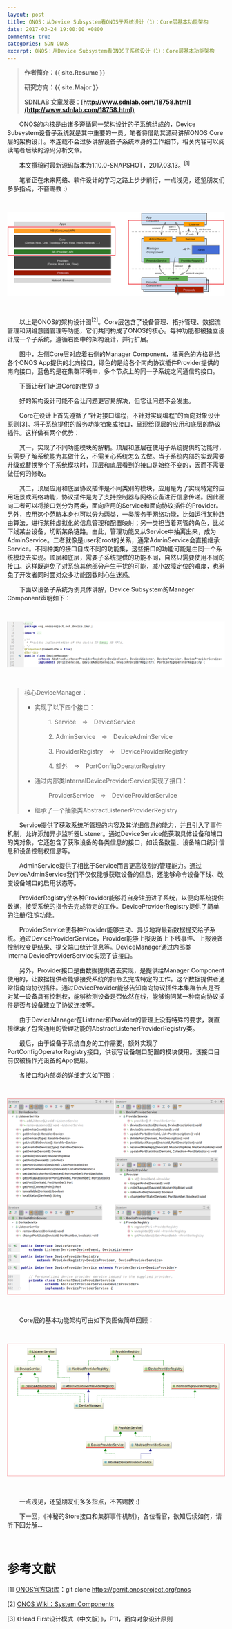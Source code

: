 ```yaml
---
layout: post
title: ONOS：从Device Subsystem看ONOS子系统设计（1）：Core层基本功能架构
date: 2017-03-24 19:00:00 +0800
comments: true
categories: SDN ONOS
excerpt: ONOS：从Device Subsystem看ONOS子系统设计（1）：Core层基本功能架构
---
```


> **作者简介：{{ site.Resume }}**
> 
> **研究方向：{{ site.Major }}**
> 
> **SDNLAB 文章发表：[http://www.sdnlab.com/18758.html](http://www.sdnlab.com/18758.html)**

　　ONOS的内核是由诸多遵循同一架构设计的子系统组成的，Device Subsystem设备子系统就是其中重要的一员。笔者将借助其源码讲解ONOS Core层的架构设计。本连载不会过多讲解设备子系统本身的工作细节，相关内容可以阅读笔者后续的源码分析文章。

　　本文撰稿时最新源码版本为1.10.0-SNAPSHOT，2017.03.13。<sup>[1]</sup>

　　笔者正在未来网络、软件设计的学习之路上步步前行，一点浅见，还望朋友们多多指点，不吝赐教 :)

<br />

![ONOS-Core-Tier-Architecture-Design](/resources/picture/2017/03/onosSubsystemCore/1-ONOS-Core-Tier-Architecture-Design.png)

<br />

　　以上是ONOS的架构设计图<sup>[2]</sup>。Core层包含了设备管理、拓扑管理、数据流管理和网络意图管理等功能，它们共同构成了ONOS的核心。每种功能都被独立设计成一个子系统，遵循右图中的架构设计，并行扩展。

　　图中，左侧Core层对应着右侧的Manager Component，橘黄色的方格是给各个ONOS App提供的北向接口，绿色的是给各个南向协议插件Provider提供的南向接口，蓝色的是在集群环境中，多个节点上的同一子系统之间通信的接口。

　　下面让我们走进Core的世界 :)

　　好的架构设计可能不会让问题更容易解决，但它让问题不会发生。

　　Core在设计上首先遵循了“针对接口编程，不针对实现编程”的面向对象设计原则[3]。将子系统提供的服务功能抽象成接口，呈现给顶层的应用和底层的协议插件。这样做有两个优势：

　　其一，实现了不同功能模块的解耦。顶层和底层在使用子系统提供的功能时，只需要了解系统能为其做什么，不需关心系统怎么去做。当子系统内部的实现需要升级或替换整个子系统模块时，顶层和底层看到的接口是始终不变的，因而不需要做任何的修改。

　　其二，顶层应用和底层协议插件是不同类别的模块，应用是为了实现特定的应用场景或网络功能，协议插件是为了支持控制器与网络设备进行信息传递。因此面向二者可以将接口划分为两类，面向应用的Service和面向协议插件的Provider。另外，应用这个范畴本身也可以分为两类，一类服务于网络功能，比如运行某种路由算法，进行某种虚拟化的信息管理和配置映射；另一类担当着网管的角色，比如下线某台设备，切断某条链路。由此，管理功能又从Service中抽离出来，成为AdminService。二者就像是user和root的关系，通常AdminService会直接继承Service。不同种类的接口自成不同的功能集，这些接口的功能可能是由同一个系统模块去实现。顶层和底层，需要子系统提供的功能不同，自然只需要使用不同的接口。这样既避免了对系统其他部分产生干扰的可能，减小故障定位的难度，也避免了开发者同时面对众多功能函数时心生迷惑。

　　下面以设备子系统为例具体讲解，Device Subsystem的Manager Component声明如下：

<br />

![Device-Manager-Component-Declaration](/resources/picture/2017/03/onosSubsystemCore/2-Device-Manager-Component-Declaration.png)

<br />

> 核心DeviceManager：
> 
> * 实现了以下四个接口：
> 
> 　　　　1. Service　=>　DeviceService
> 
> 　　　　2. AdminService　=>　DeviceAdminService
> 
> 　　　　3. ProviderRegistry　=>　DeviceProviderRegistry
> 
> 　　　　4. 额外　=>　PortConfigOperatorRegistry
> 
> * 通过内部类InternalDeviceProviderService实现了接口：
> 
> 　　　　ProviderService　=>　DeviceProviderService
> 
> * 继承了一个抽象类AbstractListenerProviderRegistry

　　Service提供了获取系统所管理的内容及其详细信息的能力，并且引入了事件机制，允许添加异步监听器Listener。通过DeviceService能获取具体设备和端口的类对象，它还包含了获取设备的各类信息的接口，如设备数量、设备端口统计信息和设备控制权信息等。

　　AdminService提供了相比于Service而言更高级别的管理能力。通过DeviceAdminService我们不仅仅能够获取设备的信息，还能够命令设备下线、改变设备端口的启用状态等。

　　ProviderRegistry使各种Provider能够将自身注册进子系统，以便向系统提供数据，接受系统的指令去完成特定的工作。DeviceProviderRegistry提供了简单的注册/注销功能。

　　ProviderService使各种Provider能够主动、异步地将最新数据提交给子系统。通过DeviceProviderService，Provider能够上报设备上下线事件、上报设备控制权变更结果、提交端口统计信息等。DeviceManager通过内部类InternalDeviceProviderService实现了该接口。

　　另外，Provider接口是由数据提供者去实现，是提供给Manager Component使用的，让数据提供者能够接受系统的指令去完成特定的工作。这个数据提供者通常指南向协议插件。通过DeviceProvider能够告知南向协议插件本集群节点是否对某一设备具有控制权，能够检测设备是否依然在线，能够询问某一种南向协议插件是否与设备建立了协议连接等。

　　由于DeviceManager在Listener和Provider的管理上没有特殊的要求，就直接继承了包含通用的管理功能的AbstractListenerProviderRegistry类。

　　最后，由于设备子系统自身的工作需要，额外实现了PortConfigOperatorRegistry接口，供读写设备端口配置的模块使用。该接口目前仅被操作光设备的App使用。

　　各接口和内部类的详细定义如下图：

<br />

![Device-Subsystem-detailed-Declaration-of-Interfaces-and-Classes](/resources/picture/2017/03/onosSubsystemCore/3-Device-Subsystem-detailed-Declaration-of-Interfaces-and-Classes.png)

<br />

　　Core层的基本功能架构可由如下类图做简单回顾：

<br />

![UML-of-Core-Device-Subsystem](/resources/picture/2017/03/onosSubsystemCore/4-UML-of-Core-Device-Subsystem.png)

<br />

　　一点浅见，还望朋友们多多指点，不吝赐教 :)

　　下一回，《神秘的Store接口和集群事件机制》，各位看官，欲知后续如何，请听下回分解…

<br />

# 参考文献

[1] [ONOS官方Git库](https://gerrit.onosproject.org)：git clone https://gerrit.onosproject.org/onos

[2] [ONOS Wiki：System Components](https://wiki.onosproject.org/display/ONOS/System+Components)

[3] 《Head First设计模式（中文版）》，P11，面向对象设计原则

<br />
